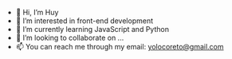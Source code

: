 - 👋 Hi, I’m Huy
- 👀 I’m interested in front-end development
- 🌱 I’m currently learning JavaScript and Python
- 💞️ I’m looking to collaborate on ...
- 📫 You can reach me through my email: yolocoreto@gmail.com

<!---
yolocoreto/yolocoreto is a ✨ special ✨ repository because its `README.md` (this file) appears on your GitHub profile.
You can click the Preview link to take a look at your changes.
--->
